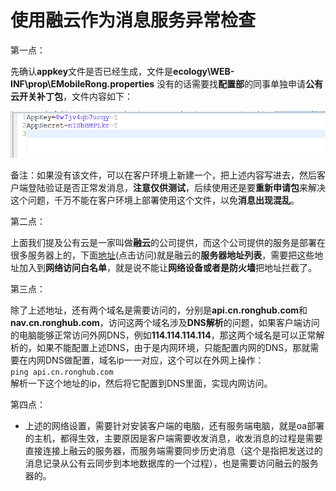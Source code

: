 # 使用融云作为消息服务异常检查

第一点：

先确认**appkey**文件是否已经生成，文件是**ecology\WEB-INF\prop\EMobileRong.properties**
没有的话需要找**配置部**的同事单独申请**公有云开关补丁包**，文件内容如下：

![后端应用中心](/image/c2/appkey.png "Title")

备注：如果没有该文件，可以在客户环境上新建一个，把上述内容写进去，然后客户端登陆验证是否正常发消息，**注意仅供测试**，后续使用还是要**重新申请包**来解决这个问题，千万不能在客户环境上部署使用这个文件，以免**消息出现混乱**。

第二点：

上面我们提及公有云是一家叫做**融云**的公司提供，而这个公司提供的服务是部署在很多服务器上的，下面[地址](http://serivcelist.ronghub.com/service.txt)(点击访问)就是融云的**服务器地址列表**，需要把这些地址加入到**网络访问白名单**，就是说不能让**网络设备或者是防火墙**把地址拦截了。

第三点：

除了上述地址，还有两个域名是需要访问的，分别是**api.cn.ronghub.com**和**nav.cn.ronghub.com**，访问这两个域名涉及**DNS解析**的问题，如果客户端访问的电脑能够正常访问外网DNS，例如**114.114.114.114**，那这两个域名是可以正常解析的，如果不能配置上述DNS，由于是内网环境，只能配置内网的DNS，那就需要在内网DNS做配置，域名ip一一对应，这个可以在外网上操作：<br/>
`ping api.cn.ronghub.com` <br/>
解析一下这个地址的ip，然后将它配置到DNS里面，实现内网访问。

第四点：
* 上述的网络设置，需要针对安装客户端的电脑，还有服务端电脑，就是oa部署的主机，都得生效，主要原因是客户端需要收发消息，收发消息的过程是需要直接连接上融云的服务器，而服务端需要同步历史消息（这个是指把发送过的消息记录从公有云同步到本地数据库的一个过程），也是需要访问融云的服务器的。

